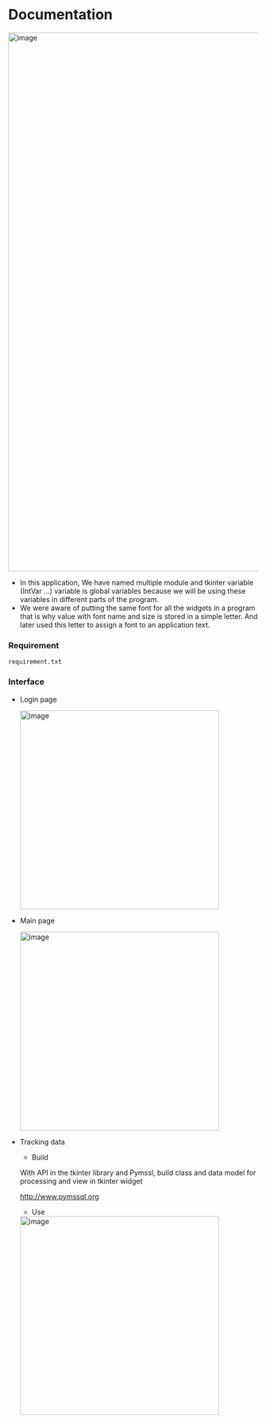 # Documentation

<img width="1084" alt="image" src="https://github.com/DatMinhLeChon/ce_p3.py/assets/93373784/f1ad7308-971a-42ca-b4a0-ea5ca8902214">


- In this application, We have named multiple module and tkinter variable (IntVar ...) variable is global variables because we will be using these variables in different parts of the program. 
- We were aware of putting the same font for all the widgets in a program that is why value with font name and size is stored in a simple letter. And later used this letter to assign a font to an application text.

### Requirement
    requirement.txt
  
### Interface

  - Login page
  
    <img width="400" alt="image" src ="https://github.com/DatMinhLeChon/CE_GUI/assets/93373784/09648b41-b345-4cbe-a6b1-32b762067086">

  - Main page
    
    <img width="400" alt="image" src="https://github.com/DatMinhLeChon/CE.P3_LASER.Py/assets/93373784/23f07b6f-5eaf-43c6-b438-e07109da4fe9">


  - Tracking data
    
    * Build
      
    With API in the tkinter library and Pymssl, build class and data model for processing and view in tkinter widget

    http://www.pymssql.org
    
    * Use
  
    <img width="400" alt="image" src="https://github.com/DatMinhLeChon/CE.P3_LASER.Py/assets/93373784/3d010900-cb1d-4721-99a9-193f64b29a82">

  
